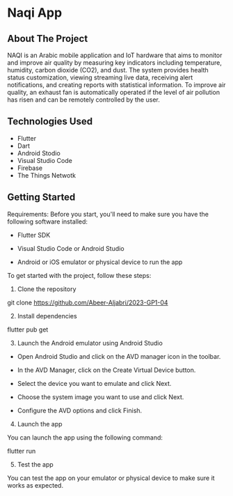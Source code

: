 # Naqi App

## About The Project
NAQI is an Arabic mobile application and IoT hardware that aims to monitor and improve air quality by measuring key indicators including temperature, humidity, carbon dioxide (CO2), and dust. The system provides health status customization, viewing streaming live data, receiving alert notifications, and creating reports with statistical information. To improve air quality, an exhaust fan is automatically operated if the level of air pollution has risen and can be remotely controlled by the user.

## Technologies Used
- Flutter
- Dart
- Android Stodio
- Visual Studio Code
- Firebase
- The Things Netwotk

## Getting Started
Requirements:
Before you start, you'll need to make sure you have the following software installed:
- Flutter SDK

- Visual Studio Code or Android Studio

- Android or iOS emulator or physical device to run the app

To get started with the project, follow these steps:

1. Clone the repository

git clone https://github.com/Abeer-Aljabri/2023-GP1-04

2. Install dependencies

flutter pub get

3. Launch the Android emulator using Android Studio

- Open Android Studio and click on the AVD manager icon in the toolbar.

- In the AVD Manager, click on the Create Virtual Device button.

- Select the device you want to emulate and click Next.

- Choose the system image you want to use and click Next.

- Configure the AVD options and click Finish.

4. Launch the app

You can launch the app using the following command:

flutter run

5. Test the app

You can test the app on your emulator or physical device to make sure it works as expected.